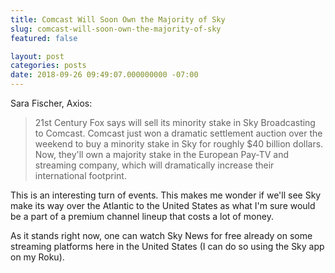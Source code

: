 ```yaml
---
title: Comcast Will Soon Own the Majority of Sky
slug: comcast-will-soon-own-the-majority-of-sky
featured: false

layout: post
categories: posts
date: 2018-09-26 09:49:07.000000000 -07:00
---
```


Sara Fischer, Axios:

>  21st Century Fox says will sell its minority stake in Sky Broadcasting to Comcast.
> Comcast just won a dramatic settlement auction over the weekend to buy a minority stake in Sky for roughly $40 billion dollars. Now, they'll own a majority stake in the European Pay-TV and streaming company, which will dramatically increase their international footprint.

This is an interesting turn of events. This makes me wonder if we'll see Sky make its way over the Atlantic to the United States as what I'm sure would be a part of a premium channel lineup that costs a lot of money.

As it stands right now, one can watch Sky News for free already on some streaming platforms here in the United States (I can do so using the Sky app on my Roku).

